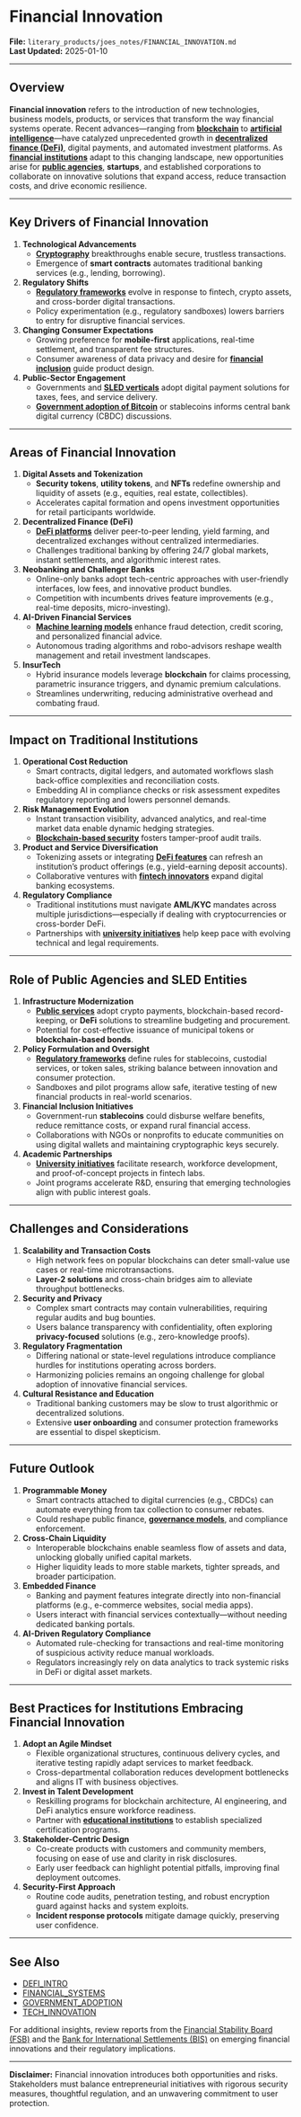 # Financial Innovation

**File:** `literary_products/joes_notes/FINANCIAL_INNOVATION.md`\
**Last Updated:** 2025-01-10

***

## Overview

**Financial innovation** refers to the introduction of new technologies, business models, products, or services that transform the way financial systems operate. Recent advances—ranging from [**blockchain**](../MISC/BITCOIN_BASICS.md) to [**artificial intelligence**](TECH_INNOVATION.md#artificial-intelligence-and-machine-learning)—have catalyzed unprecedented growth in [**decentralized finance (DeFi)**](../CRYPTO/DEFI_INTRO.md), digital payments, and automated investment platforms. As [**financial institutions**](FINANCIAL_INSTITUTIONS.md) adapt to this changing landscape, new opportunities arise for [**public agencies**](../MISC/PUBLIC_AGENCIES.md), **startups**, and established corporations to collaborate on innovative solutions that expand access, reduce transaction costs, and drive economic resilience.

***

## Key Drivers of Financial Innovation

1. **Technological Advancements**
   * [**Cryptography**](../CRYPTO/CRYPTOGRAPHY_BASICS.md) breakthroughs enable secure, trustless transactions.
   * Emergence of **smart contracts** automates traditional banking services (e.g., lending, borrowing).
2. **Regulatory Shifts**
   * [**Regulatory frameworks**](../MISC/REGULATORY_FRAMEWORKS.md) evolve in response to fintech, crypto assets, and cross-border digital transactions.
   * Policy experimentation (e.g., regulatory sandboxes) lowers barriers to entry for disruptive financial services.
3. **Changing Consumer Expectations**
   * Growing preference for **mobile-first** applications, real-time settlement, and transparent fee structures.
   * Consumer awareness of data privacy and desire for [**financial inclusion**](FINANCIAL_INSTITUTIONS.md#inclusion-strategies) guide product design.
4. **Public-Sector Engagement**
   * Governments and [**SLED verticals**](../MISC/SLED_VERTICES.md) adopt digital payment solutions for taxes, fees, and service delivery.
   * [**Government adoption of Bitcoin**](../MISC/GOVERNMENT_ADOPTION.md) or stablecoins informs central bank digital currency (CBDC) discussions.

***

## Areas of Financial Innovation

1. **Digital Assets and Tokenization**
   * **Security tokens**, **utility tokens**, and **NFTs** redefine ownership and liquidity of assets (e.g., equities, real estate, collectibles).
   * Accelerates capital formation and opens investment opportunities for retail participants worldwide.
2. **Decentralized Finance (DeFi)**
   * [**DeFi platforms**](../CRYPTO/DEFI_INTRO.md) deliver peer-to-peer lending, yield farming, and decentralized exchanges without centralized intermediaries.
   * Challenges traditional banking by offering 24/7 global markets, instant settlements, and algorithmic interest rates.
3. **Neobanking and Challenger Banks**
   * Online-only banks adopt tech-centric approaches with user-friendly interfaces, low fees, and innovative product bundles.
   * Competition with incumbents drives feature improvements (e.g., real-time deposits, micro-investing).
4. **AI-Driven Financial Services**
   * [**Machine learning models**](TECH_INNOVATION.md#artificial-intelligence-and-machine-learning) enhance fraud detection, credit scoring, and personalized financial advice.
   * Autonomous trading algorithms and robo-advisors reshape wealth management and retail investment landscapes.
5. **InsurTech**
   * Hybrid insurance models leverage **blockchain** for claims processing, parametric insurance triggers, and dynamic premium calculations.
   * Streamlines underwriting, reducing administrative overhead and combating fraud.

***

## Impact on Traditional Institutions

1. **Operational Cost Reduction**
   * Smart contracts, digital ledgers, and automated workflows slash back-office complexities and reconciliation costs.
   * Embedding AI in compliance checks or risk assessment expedites regulatory reporting and lowers personnel demands.
2. **Risk Management Evolution**
   * Instant transaction visibility, advanced analytics, and real-time market data enable dynamic hedging strategies.
   * [**Blockchain-based security**](../../../literary_products/joes_notes/BLOCKCHAIN_SECURITY.md) fosters tamper-proof audit trails.
3. **Product and Service Diversification**
   * Tokenizing assets or integrating [**DeFi features**](../../../literary_products/joes_notes/DEFI_BASICS.md) can refresh an institution’s product offerings (e.g., yield-earning deposit accounts).
   * Collaborative ventures with [**fintech innovators**](../../../literary_products/joes_notes/FINTECH_INNOVATORS.md) expand digital banking ecosystems.
4. **Regulatory Compliance**
   * Traditional institutions must navigate **AML/KYC** mandates across multiple jurisdictions—especially if dealing with cryptocurrencies or cross-border DeFi.
   * Partnerships with [**university initiatives**](../MISC/UNIVERSITY_INITIATIVES.md) help keep pace with evolving technical and legal requirements.

***

## Role of Public Agencies and SLED Entities

1. **Infrastructure Modernization**
   * [**Public services**](../MISC/PUBLIC_SERVICES.md) adopt crypto payments, blockchain-based record-keeping, or **DeFi** solutions to streamline budgeting and procurement.
   * Potential for cost-effective issuance of municipal tokens or **blockchain-based bonds**.
2. **Policy Formulation and Oversight**
   * [**Regulatory frameworks**](../MISC/REGULATORY_FRAMEWORKS.md) define rules for stablecoins, custodial services, or token sales, striking balance between innovation and consumer protection.
   * Sandboxes and pilot programs allow safe, iterative testing of new financial products in real-world scenarios.
3. **Financial Inclusion Initiatives**
   * Government-run **stablecoins** could disburse welfare benefits, reduce remittance costs, or expand rural financial access.
   * Collaborations with NGOs or nonprofits to educate communities on using digital wallets and maintaining cryptographic keys securely.
4. **Academic Partnerships**
   * [**University initiatives**](../MISC/UNIVERSITY_INITIATIVES.md) facilitate research, workforce development, and proof-of-concept projects in fintech labs.
   * Joint programs accelerate R\&D, ensuring that emerging technologies align with public interest goals.

***

## Challenges and Considerations

1. **Scalability and Transaction Costs**
   * High network fees on popular blockchains can deter small-value use cases or real-time microtransactions.
   * **Layer-2 solutions** and cross-chain bridges aim to alleviate throughput bottlenecks.
2. **Security and Privacy**
   * Complex smart contracts may contain vulnerabilities, requiring regular audits and bug bounties.
   * Users balance transparency with confidentiality, often exploring **privacy-focused** solutions (e.g., zero-knowledge proofs).
3. **Regulatory Fragmentation**
   * Differing national or state-level regulations introduce compliance hurdles for institutions operating across borders.
   * Harmonizing policies remains an ongoing challenge for global adoption of innovative financial services.
4. **Cultural Resistance and Education**
   * Traditional banking customers may be slow to trust algorithmic or decentralized solutions.
   * Extensive **user onboarding** and consumer protection frameworks are essential to dispel skepticism.

***

## Future Outlook

1. **Programmable Money**
   * Smart contracts attached to digital currencies (e.g., CBDCs) can automate everything from tax collection to consumer rebates.
   * Could reshape public finance, [**governance models**](../AI/GOVERNANCE_MODELS.md), and compliance enforcement.
2. **Cross-Chain Liquidity**
   * Interoperable blockchains enable seamless flow of assets and data, unlocking globally unified capital markets.
   * Higher liquidity leads to more stable markets, tighter spreads, and broader participation.
3. **Embedded Finance**
   * Banking and payment features integrate directly into non-financial platforms (e.g., e-commerce websites, social media apps).
   * Users interact with financial services contextually—without needing dedicated banking portals.
4. **AI-Driven Regulatory Compliance**
   * Automated rule-checking for transactions and real-time monitoring of suspicious activity reduce manual workloads.
   * Regulators increasingly rely on data analytics to track systemic risks in DeFi or digital asset markets.

***

## Best Practices for Institutions Embracing Financial Innovation

1. **Adopt an Agile Mindset**
   * Flexible organizational structures, continuous delivery cycles, and iterative testing rapidly adapt services to market feedback.
   * Cross-departmental collaboration reduces development bottlenecks and aligns IT with business objectives.
2. **Invest in Talent Development**
   * Reskilling programs for blockchain architecture, AI engineering, and DeFi analytics ensure workforce readiness.
   * Partner with [**educational institutions**](../MISC/UNIVERSITY_INITIATIVES.md) to establish specialized certification programs.
3. **Stakeholder-Centric Design**
   * Co-create products with customers and community members, focusing on ease of use and clarity in risk disclosures.
   * Early user feedback can highlight potential pitfalls, improving final deployment outcomes.
4. **Security-First Approach**
   * Routine code audits, penetration testing, and robust encryption guard against hacks and system exploits.
   * **Incident response protocols** mitigate damage quickly, preserving user confidence.

***

## See Also

* [DEFI\_INTRO](../CRYPTO/DEFI_INTRO.md)
* [FINANCIAL\_SYSTEMS](FINANCIAL_SYSTEMS.md)
* [GOVERNMENT\_ADOPTION](../MISC/GOVERNMENT_ADOPTION.md)
* [TECH\_INNOVATION](TECH_INNOVATION.md)

For additional insights, review reports from the [Financial Stability Board (FSB)](https://www.fsb.org/) and the [Bank for International Settlements (BIS)](https://www.bis.org/) on emerging financial innovations and their regulatory implications.

***

**Disclaimer:** Financial innovation introduces both opportunities and risks. Stakeholders must balance entrepreneurial initiatives with rigorous security measures, thoughtful regulation, and an unwavering commitment to user protection.
